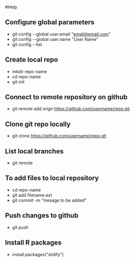 #Help

## Configure global parameters
* git config --global user.email "email@email.com"
* git config --global user.name "User Name"
* git config --list

## Create local repo
* mkdir repo-name
* cd repo-name
* git init

## Connect to remote repository on github
* git remote add orign https://github.com/username/repo.git

## Clone git repo locally
* git clone https://github.com/username/repo.git

## List local branches
* git remote

## To add files to local repository
* cd repo-name
* git add filename.ext
* git commit -m "mesage to be added"

## Push changes to github
* git push

## Install R packages
* install.packages("slidify")
